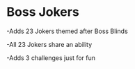   # Boss Jokers
  
  -Adds 23 Jokers themed after Boss Blinds
  
  -All 23 Jokers share an ability
  
  -Adds 3 challenges just for fun
